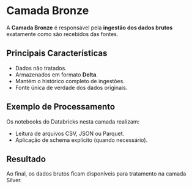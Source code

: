 # Camada Bronze

A **Camada Bronze** é responsável pela **ingestão dos dados brutos** exatamente como são recebidos das fontes.

## Principais Características

- Dados não tratados.  
- Armazenados em formato **Delta**.  
- Mantém o histórico completo de ingestões.  
- Fonte única de verdade dos dados originais.

## Exemplo de Processamento

Os notebooks do Databricks nesta camada realizam:
- Leitura de arquivos CSV, JSON ou Parquet.  
- Aplicação de schema explícito (quando necessário).  

## Resultado

Ao final, os dados brutos ficam disponíveis para tratamento na camada Silver.
